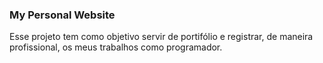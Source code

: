### My Personal Website

Esse projeto tem como objetivo servir de portifólio e registrar, de maneira profissional, os meus trabalhos como programador.
